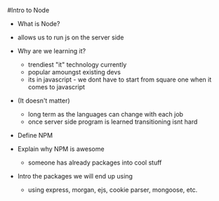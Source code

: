 #Intro to Node

* What is Node?
- allows us to run js on the server side
* Why are we learning it?
    - trendiest "it" technology currently
    - popular amoungst existing devs
    - its in javascript - we dont have to start from square one when it comes to javascript
* (It doesn't matter)
    - long term as the languages can change with each job
    - once server side program is learned
        transitioning isnt hard
    
* Define NPM
* Explain why NPM is awesome
    - someone has already packages into cool stuff
* Intro the packages we will end up using
    - using express, morgan, ejs, cookie parser, mongoose, etc.